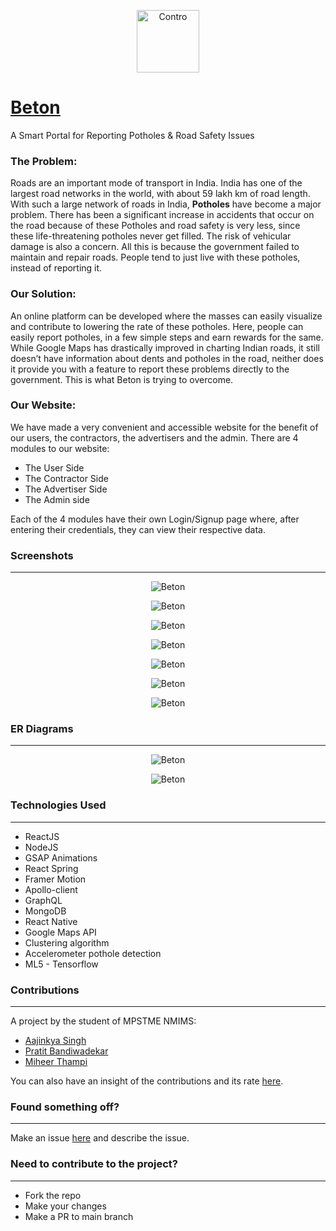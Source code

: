 <p align="center">
  <img height='100px' width='100px' src="https://github.com/Pratit23/Beton-DBMS/blob/main/Beton/src/images/beton_circle.png" width="320" alt="Contro " />
</p>

# [Beton](http://beton-web.herokuapp.com/)

A Smart Portal for Reporting Potholes & Road Safety Issues

### The Problem:

Roads are an important mode of transport in India. India has one of the largest road networks in the world, with about 59 lakh km of road length. With such a large network of roads in India, **Potholes** have become a major problem. There has been a significant increase in accidents that occur on the road because of these Potholes and road safety is very less,  since these life-threatening potholes never get filled. The risk of vehicular damage is also a concern. All this is because the government failed to maintain and repair roads. People tend to just live with these potholes, instead of reporting it.


### Our Solution:

An online platform can be developed where the masses can easily visualize and contribute to lowering the rate of these potholes. Here, people can easily report potholes, in a few simple steps and earn rewards for the same. While Google Maps has drastically improved in charting Indian roads, it still doesn’t have information about dents and potholes in the road, neither does it provide you with a feature to report these problems directly to the government. This is what Beton is trying to overcome.

### Our Website:

We have made a very convenient and accessible website for the benefit of our users, the contractors, the advertisers and the admin.  There are 4 modules to our website:

- The User Side
- The Contractor Side
- The Advertiser Side
- The Admin side

Each of the 4 modules have their own Login/Signup page where, after entering their credentials, they can view their respective data.

### Screenshots
---
<p align="center">
  <img src="https://github.com/Pratit23/Beton-DBMS/blob/main/Beton/src/images/5.PNG" alt="Beton " />
</p>
<p align="center">
  <img src="https://github.com/Pratit23/Beton-DBMS/blob/main/Beton/src/images/6.PNG" alt="Beton " />
</p>
<p align="center">
  <img src="https://github.com/Pratit23/Beton-DBMS/blob/main/Beton/src/images/7.PNG" alt="Beton " />
</p>
<p align="center">
  <img src="https://github.com/Pratit23/Beton-DBMS/blob/main/Beton/src/images/1st.png" alt="Beton " />
</p>
<p align="center">
  <img src="https://github.com/Pratit23/Beton-DBMS/blob/main/Beton/src/images/2nd.png" alt="Beton " />
</p>
<p align="center">
  <img src="https://github.com/Pratit23/Beton-DBMS/blob/main/Beton/src/images/3rd.png" alt="Beton " />
</p>
<p align="center">
  <img src="https://github.com/Pratit23/Beton-DBMS/blob/main/Beton/src/images/4th.png" alt="Beton " />
</p>


### ER Diagrams
---
<p align="center">
  <img src="https://github.com/Pratit23/Beton-DBMS/blob/main/Beton/src/images/Beton-ER-Diagram.png" alt="Beton " />
</p>
<p align="center">
  <img src="https://github.com/Pratit23/Beton-DBMS/blob/main/Beton/src/images/Beton-Mongo-ER.png" alt="Beton " />
</p>


### Technologies Used
---
- ReactJS
- NodeJS
- GSAP Animations
- React Spring
- Framer Motion
- Apollo-client
- GraphQL
- MongoDB
- React Native
- Google Maps API
- Clustering algorithm
- Accelerometer pothole detection
- ML5 - Tensorflow

### Contributions
---
A project by the student of MPSTME NMIMS:
- [Aajinkya Singh](https://github.com/aajinkya1203)
- [Pratit Bandiwadekar](https://github.com/pratit23)
- [Miheer Thampi]()

You can also have an insight of the contributions and its rate [here](https://github.com/Pratit23/Beton-DBMS/graphs/contributors).

### Found something off?
---
Make an issue [here](https://github.com/Pratit23/Beton-DBMS/issues) and describe the issue.

### Need to contribute to the project?
---
- Fork the repo
- Make your changes
- Make a PR to main branch
